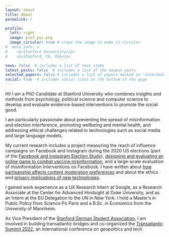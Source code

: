 ```yaml
---
layout: about
title: About
permalink: /

profile:
  left: right
  image: prof_pic.png
  image_circular: true # crops the image to make it circular
#  more_info: >
#    <p>Stanford University</p>
#    <p>Stanford, CA, USA</p>

news: false  # includes a list of news items
latest_posts: false  # includes a list of the newest posts
selected_papers: false # includes a list of papers marked as "selected={true}"
social: true  # includes social icons at the bottom of the page
---
```


Hi! I am a PhD Candidate at Stanford University who combines insights and methods from psychology, political science and computer science to develop and evaluate evidence-based interventions to promote the social good.

I am particularly passionate about preventing the spread of misinformation and election interference, promoting wellbeing and mental health, and addressing ethical challenges related to technologies such as social media and large language models. 

My current research includes a project measuring the reach of influence campaigns on Facebook and Instagram during the 2020 US elections (part of the [Facebook and Instagram Election Study](https://www.nyu.edu/about/news-publications/news/2023/july/2020-election-studies-reveals-power-of-facebook--instagram-algor.html)), [designing and evaluating an online game to combat vaccine misinformation](https://osf.io/preprints/psyarxiv/ek5pu), and a large-scale evaluation of misinformation interventions on Facebook. I have written about [how partisanship affects content moderation preferences](https://doi.org/10.1126/sciadv.adg6799) and about the ethics and [privacy implications of new technologies](https://doi.org/10.1016/b978-0-12-819200-9.00015-6).
 
I gained work experience as a UX Research Intern at Google, as a Research Associate at the Center for Advanced Hindsight at Duke University, and as an Intern at the EU Delegation to the UN in New York. I hold a Master’s in Public Policy from Science Po Paris and a B.Sc. in Economics from the University of Mannheim.

As Vice President of the [Stanford German Student Association](https://sgsa.stanford.edu/), I am involved in building transatlantic bridges and co-organized the [Transatlantic Summit 2022](https://cyber.fsi.stanford.edu/events/transatlantic-summit-2022-sovereignty-vs-cooperation-digital-era-silicon-conference), an international conference on geopolitics and tech.
